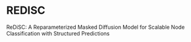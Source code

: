 # REDISC
ReDiSC: A Reparameterized Masked Diffusion Model for Scalable Node Classification with Structured Predictions
